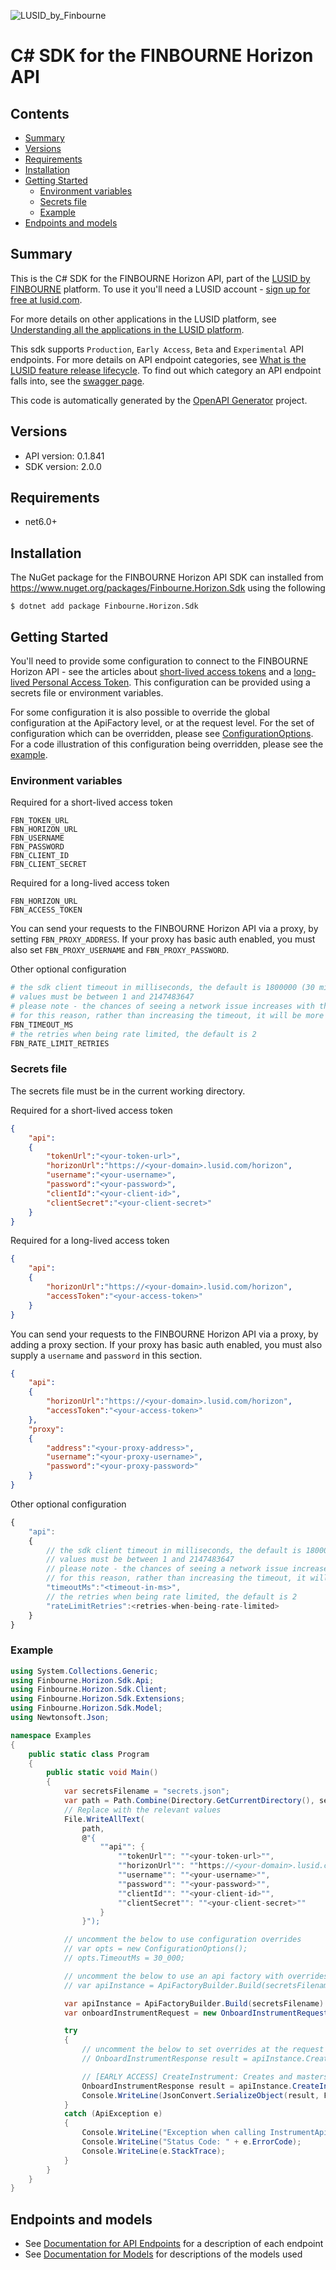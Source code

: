 ![LUSID_by_Finbourne](./resources/Finbourne_Logo_Teal.svg)

# C# SDK for the FINBOURNE Horizon API

## Contents

- [Summary](#summary)
- [Versions](#versions)
- [Requirements](#requirements)
- [Installation](#installation)
- [Getting Started](#getting-started)
    * [Environment variables](#environment-variables)
    * [Secrets file](#secrets-file)
    * [Example](#example)
- [Endpoints and models](#endpoints-and-models)

## Summary

This is the C# SDK for the FINBOURNE Horizon API, part of the [LUSID by FINBOURNE](https://www.finbourne.com/lusid-technology) platform. To use it you'll need a LUSID account - [sign up for free at lusid.com](https://www.lusid.com/app/signup).



For more details on other applications in the LUSID platform, see [Understanding all the applications in the LUSID platform](https://support.lusid.com/knowledgebase/article/KA-01787).

This sdk supports `Production`, `Early Access`, `Beta` and `Experimental` API endpoints. For more details on API endpoint categories, see [What is the LUSID feature release lifecycle](https://support.lusid.com/knowledgebase/article/KA-01786). To find out which category an API endpoint falls into, see the [swagger page](https://fbn-prd.lusid.com/horizon/swagger/index.html).

This code is automatically generated by the [OpenAPI Generator](https://openapi-generator.tech) project.

## Versions

- API version: 0.1.841
- SDK version: 2.0.0

## Requirements

- net6.0+

## Installation

The NuGet package for the FINBOURNE Horizon API SDK can installed from https://www.nuget.org/packages/Finbourne.Horizon.Sdk using the following

```
$ dotnet add package Finbourne.Horizon.Sdk
```

## Getting Started

You'll need to provide some configuration to connect to the FINBOURNE Horizon API - see the articles about [short-lived access tokens](https://support.lusid.com/knowledgebase/article/KA-01654) and a [long-lived Personal Access Token](https://support.lusid.com/knowledgebase/article/KA-01774). This configuration can be provided using a secrets file or environment variables.

For some configuration it is also possible to override the global configuration at the ApiFactory level, or at the request level. For the set of configuration which can be overridden, please see [ConfigurationOptions](sdk/Finbourne.Horizon.Sdk/Extensions/ConfigurationOptions.cs). For a code illustration of this configuration being overridden, please see the [example](#example).

### Environment variables

Required for a short-lived access token
``` 
FBN_TOKEN_URL
FBN_HORIZON_URL
FBN_USERNAME
FBN_PASSWORD
FBN_CLIENT_ID
FBN_CLIENT_SECRET
```

Required for a long-lived access token
``` 
FBN_HORIZON_URL
FBN_ACCESS_TOKEN
```

You can send your requests to the FINBOURNE Horizon API via a proxy, by setting `FBN_PROXY_ADDRESS`. If your proxy has basic auth enabled, you must also set `FBN_PROXY_USERNAME` and `FBN_PROXY_PASSWORD`.

Other optional configuration

```bash
# the sdk client timeout in milliseconds, the default is 1800000 (30 minutes)
# values must be between 1 and 2147483647
# please note - the chances of seeing a network issue increases with the duration of the request
# for this reason, rather than increasing the timeout, it will be more reliable to use an alternate polling style endpoint where these exist
FBN_TIMEOUT_MS
# the retries when being rate limited, the default is 2
FBN_RATE_LIMIT_RETRIES
```

### Secrets file

The secrets file must be in the current working directory.

Required for a short-lived access token
```json
{
    "api":
    {
        "tokenUrl":"<your-token-url>",
        "horizonUrl":"https://<your-domain>.lusid.com/horizon",
        "username":"<your-username>",
        "password":"<your-password>",
        "clientId":"<your-client-id>",
        "clientSecret":"<your-client-secret>"
    }
}
```

Required for a long-lived access token
```json
{
    "api":
    {
        "horizonUrl":"https://<your-domain>.lusid.com/horizon",
        "accessToken":"<your-access-token>"
    }
}
```

You can send your requests to the FINBOURNE Horizon API via a proxy, by adding a proxy section. If your proxy has basic auth enabled, you must also supply a `username` and `password` in this section.

```json
{
    "api":
    {
        "horizonUrl":"https://<your-domain>.lusid.com/horizon",
        "accessToken":"<your-access-token>"
    },
    "proxy":
    {
        "address":"<your-proxy-address>",
        "username":"<your-proxy-username>",
        "password":"<your-proxy-password>"
    }
}
```

Other optional configuration

```javascript
{
    "api": 
    {
        // the sdk client timeout in milliseconds, the default is 1800000 (30 minutes)
        // values must be between 1 and 2147483647
        // please note - the chances of seeing a network issue increases with the duration of the request
        // for this reason, rather than increasing the timeout, it will be more reliable to use an alternate polling style endpoint where these exist
        "timeoutMs":"<timeout-in-ms>",
        // the retries when being rate limited, the default is 2
        "rateLimitRetries":<retries-when-being-rate-limited>
    }
}
```

### Example
```csharp
using System.Collections.Generic;
using Finbourne.Horizon.Sdk.Api;
using Finbourne.Horizon.Sdk.Client;
using Finbourne.Horizon.Sdk.Extensions;
using Finbourne.Horizon.Sdk.Model;
using Newtonsoft.Json;

namespace Examples
{
    public static class Program
    {
        public static void Main()
        {
            var secretsFilename = "secrets.json";
            var path = Path.Combine(Directory.GetCurrentDirectory(), secretsFilename);
            // Replace with the relevant values
            File.WriteAllText(
                path, 
                @"{
                    ""api"": {
                        ""tokenUrl"": ""<your-token-url>"",
                        ""horizonUrl"": ""https://<your-domain>.lusid.com/horizon"",
                        ""username"": ""<your-username>"",
                        ""password"": ""<your-password>"",
                        ""clientId"": ""<your-client-id>"",
                        ""clientSecret"": ""<your-client-secret>""
                    }
                }");

            // uncomment the below to use configuration overrides
            // var opts = new ConfigurationOptions();
            // opts.TimeoutMs = 30_000;

            // uncomment the below to use an api factory with overrides
            // var apiInstance = ApiFactoryBuilder.Build(secretsFilename, opts: opts).Api<InstrumentApi>();

            var apiInstance = ApiFactoryBuilder.Build(secretsFilename).Api<InstrumentApi>();
            var onboardInstrumentRequest = new OnboardInstrumentRequest(); // OnboardInstrumentRequest | 

            try
            {
                // uncomment the below to set overrides at the request level
                // OnboardInstrumentResponse result = apiInstance.CreateInstrument(onboardInstrumentRequest, opts: opts);

                // [EARLY ACCESS] CreateInstrument: Creates and masters instruments with third party vendors.
                OnboardInstrumentResponse result = apiInstance.CreateInstrument(onboardInstrumentRequest);
                Console.WriteLine(JsonConvert.SerializeObject(result, Formatting.Indented));
            }
            catch (ApiException e)
            {
                Console.WriteLine("Exception when calling InstrumentApi.CreateInstrument: " + e.Message);
                Console.WriteLine("Status Code: " + e.ErrorCode);
                Console.WriteLine(e.StackTrace);
            }
        }
    }
}
```


## Endpoints and models

- See [Documentation for API Endpoints](sdk/README.md#documentation-for-api-endpoints) for a description of each endpoint
- See [Documentation for Models](sdk/README.md#documentation-for-models) for descriptions of the models used

